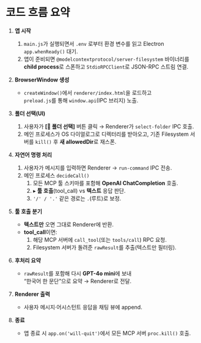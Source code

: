 # 코드 흐름 요약

1. **앱 시작**
   1. `main.js`가 실행되면서 `.env` 로부터 환경 변수를 읽고 Electron `app.whenReady()` 대기.
   2. 앱이 준비되면 `@modelcontextprotocol/server-filesystem` 바이너리를 **child process**로 스폰하고 `StdioRPCClient`로 JSON-RPC 스트림 연결.

2. **BrowserWindow 생성**
   - `createWindow()`에서 `renderer/index.html`을 로드하고  
     `preload.js`를 통해 `window.api`(IPC 브리지) 노출.

3. **폴더 선택(UI)**
   1. 사용자가 **[📁 폴더 선택]** 버튼 클릭 → Renderer가 `select-folder` IPC 호출.
   2. 메인 프로세스가 OS 다이얼로그로 디렉터리를 받아오고, 기존 Filesystem 서버를 `kill()` 후 **새 allowedDir**로 재스폰.

4. **자연어 명령 처리**
   1. 사용자가 메시지를 입력하면 Renderer → `run-command` IPC 전송.
   2. 메인 프로세스 `decideCall()`  
      1. 모든 MCP 툴 스키마를 포함해 **OpenAI ChatCompletion** 호출.  
      2. ▸ **툴 호출**(tool_call) vs **텍스트** 응답 판단.
      3. `'/' / '.'` 같은 경로는 `.`(루트)로 보정.

5. **툴 호출 분기**
   - **텍스트만** 오면 그대로 Renderer에 반환.  
   - **tool_call**이면:
     1. 해당 MCP 서버에 `call_tool`(또는 `tools/call`) RPC 요청.
     2. Filesystem 서버가 돌려준 `rawResult`를 추출(텍스트만 필터링).

6. **후처리 요약**
   - `rawResult`를 포함해 다시 **GPT-4o mini**에 보내  
     “한국어 한 문단”으로 요약 → Renderer로 전달.

7. **Renderer 출력**
   - 사용자 메시지·어시스턴트 응답을 채팅 뷰에 append.

8. **종료**
   - 앱 종료 시 `app.on('will-quit')`에서 모든 MCP 서버 `proc.kill()` 호출.

